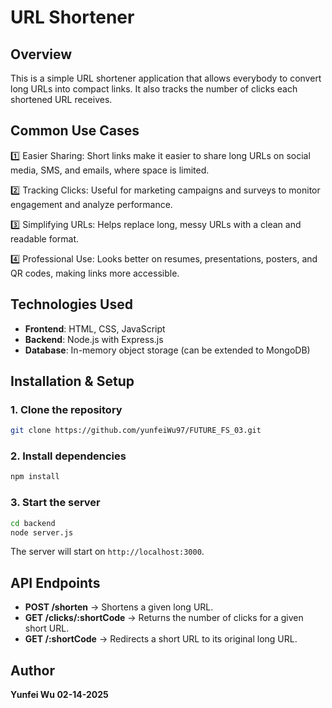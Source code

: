 # URL Shortener

## Overview

This is a simple URL shortener application that allows everybody to convert long URLs into compact links. It also tracks the number of clicks each shortened URL receives.

## Common Use Cases

1️⃣ Easier Sharing: Short links make it easier to share long URLs on social media, SMS, and emails, where space is limited.

2️⃣ Tracking Clicks: Useful for marketing campaigns and surveys to monitor engagement and analyze performance.

3️⃣ Simplifying URLs: Helps replace long, messy URLs with a clean and readable format.

4️⃣ Professional Use: Looks better on resumes, presentations, posters, and QR codes, making links more accessible.

## Technologies Used

- **Frontend**: HTML, CSS, JavaScript
- **Backend**: Node.js with Express.js
- **Database**: In-memory object storage (can be extended to MongoDB)
  
## Installation & Setup

### 1. Clone the repository

```sh
git clone https://github.com/yunfeiWu97/FUTURE_FS_03.git
```

### 2. Install dependencies

```sh
npm install
```

### 3. Start the server

```sh
cd backend
node server.js
```

The server will start on `http://localhost:3000`.

## API Endpoints

- **POST /shorten** → Shortens a given long URL.
- **GET /clicks/:shortCode** → Returns the number of clicks for a given short URL.
- **GET /:shortCode** → Redirects a short URL to its original long URL.

## Author

**Yunfei Wu 02-14-2025**
